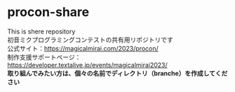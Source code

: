 # procon-share
This is shere repository<br>
初音ミクプログラミングコンテストの共有用リポジトリです<br>
公式サイト：https://magicalmirai.com/2023/procon/<br>
制作支援サポートページ：https://developer.textalive.jp/events/magicalmirai2023/<br>
<b>取り組んでみたい方は、個々の名前でディレクトリ（branche）を作成してください</B>
<!DOCTYPE html>
<html lang="ja">
<head>
    <meta charset="UTF-8">
    <!-- <title>Document</title> -->
</head>
<body>
    
</body>
</html>
